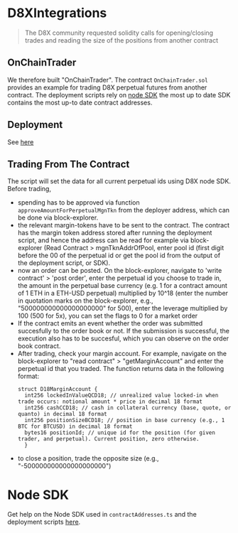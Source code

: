 # D8XIntegrations

> The D8X community requested solidity calls for opening/closing trades and reading the size of the positions from another contract

## OnChainTrader

We therefore built "OnChainTrader". The contract `OnChainTrader.sol` provides an example for trading D8X perpetual futures from another contract.
The deployment scripts rely on [node SDK](https://d8x.gitbook.io/d8x/node-sdk/getting-started) the most up to date SDK contains the most up-to date contract
addresses.

## Deployment

See [here](scripts/deployment/Deployment.md)

## Trading From The Contract

The script will set the data for all current perpetual ids using D8X node SDK.
Before trading,

- spending has to be approved via function `approveAmountForPerpetualMgnTkn` from the deployer address, which can be done via block-explorer.
- the relevant margin-tokens have to be sent to the contract. The contract has the margin token address stored after running the deployment script,
  and hence the address can be read for example via block-explorer (Read Contract > mgnTknAddrOfPool, enter pool id (first digit before the 00 of the perpetual
  id or get the pool id from the output of the deployment script, or SDK).
- now an order can be posted. On the block-explorer, navigate to 'write contract' > 'post order', enter the perpetual id you choose to trade in,
  the amount in the perpetual base currency (e.g. 1 for a contract amount of 1 ETH in a ETH-USD perpetual) multiplied by 10^18 (enter the number
  in quotation marks on the block-explorer, e.g., "500000000000000000000" for 500),
  enter the leverage multiplied by 100 (500 for 5x), you can set the flags to 0 for a market order
- If the contract emits an event whether the order was submitted succesfully to the order book or not. If the submission is successful,
  the execution also has to be succesful, which you can observe on the order book contract.
- After trading, check your margin account. For example, navigate on the block-explorer to "read contract" > "getMarginAccount" and
  enter the perpetual id that you traded. The function returns data in the following format:
  ```
  struct D18MarginAccount {
    int256 lockedInValueQCD18; // unrealized value locked-in when trade occurs: notional amount * price in decimal 18 format
    int256 cashCCD18; // cash in collateral currency (base, quote, or quanto) in decimal 18 format
    int256 positionSizeBCD18; // position in base currency (e.g., 1 BTC for BTCUSD) in decimal 18 format
    bytes16 positionId; // unique id for the position (for given trader, and perpetual). Current position, zero otherwise.
    }
  ```
- to close a position, trade the opposite size (e.g., "-500000000000000000000")

# Node SDK

Get help on the Node SDK used in `contractAddresses.ts` and the deployment scripts [here](https://d8x.gitbook.io/d8x/node-sdk/getting-started).
